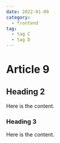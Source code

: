 ```yaml
---
date: 2022-01-09
category:
  - frontend
tag:
  - tag C
  - tag D
---
```


# Article 9

## Heading 2

Here is the content.

### Heading 3

Here is the content.
